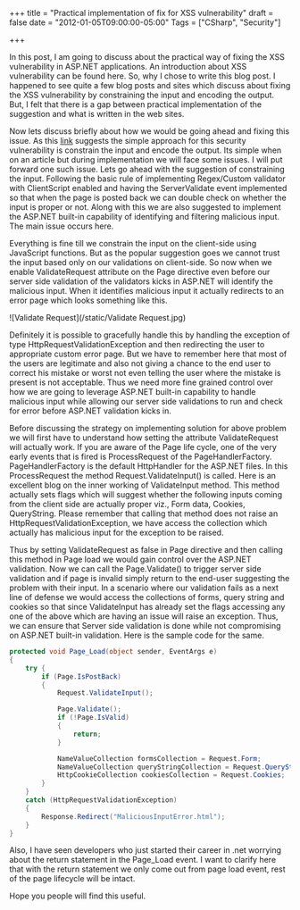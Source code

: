 +++
title = "Practical implementation of fix for XSS vulnerability"
draft = false
date = "2012-01-05T09:00:00-05:00"
Tags = ["CSharp", "Security"]

+++

In this post, I am going to discuss about the practical way of fixing the XSS vulnerability in ASP.NET applications. An introduction about XSS vulnerability can be found here. So, why I chose to write this blog post. I happened to see quite a few blog posts and sites which discuss about fixing the XSS vulnerability by constraining the input and encoding the output. But, I felt that there is a gap between practical implementation of the suggestion and what is written in the web sites.

Now lets discuss briefly about how we would be going ahead and fixing this issue. As this [link](https://msdn.microsoft.com/en-us/library/ff649310.aspx) suggests the simple approach for this security vulnerability is constrain the input and encode the output. Its simple when on an article but during implementation we will face some issues. I will put forward one such issue. Lets go ahead with the suggestion of constraining the input. Following the basic rule of implementing Regex/Custom validator with ClientScript enabled and having the ServerValidate event implemented so that when the page is posted back we can double check on whether the input is proper or not. Along with this we are also suggested to implement the ASP.NET built-in capability of identifying and filtering malicious input. The main issue occurs here.

Everything is fine till we constrain the input on the client-side using JavaScript functions. But as the popular suggestion goes we cannot trust the input based only on our validations on client-side. So now when we enable ValidateRequest attribute on the Page directive even before our server side validation of the validators kicks in ASP.NET will identify the malicious input. When it identifies malicious input it actually redirects to an error page which looks something like this.

![Validate Request](/static/Validate Request.jpg)

Definitely it is possible to gracefully handle this by handling the exception of type HttpRequestValidationException and then redirecting the user to appropriate custom error page. But we have to remember here that most of the users are legitimate and also not giving a chance to the end user to correct his mistake or worst not even telling the user where the mistake is present is not acceptable. Thus we need more fine grained control over how we are going to leverage ASP.NET built-in capability to handle malicious input while allowing our server side validations to run and check for error before ASP.NET validation kicks in.

Before discussing the strategy on implementing solution for above problem we will first have to understand how setting the attribute ValidateRequest will actually work. If you are aware of the Page life cycle, one of the very early events that is fired is ProcessRequest of the PageHandlerFactory. PageHandlerFactory is the default HttpHandler for the ASP.NET files. In this ProcessRequest  the method Request.ValidateInput() is called. Here is an excellent blog on the inner working of ValidateInput method. This method actually sets flags which will suggest whether the following inputs coming from the client side are actually proper viz., Form data, Cookies, QueryString. Please remember that calling that method does not raise an HttpRequestValidationException, we have access the collection which actually has malicious input for the exception to be raised.

Thus by setting ValidateRequest as false in Page directive and then calling this method in Page load we would gain control over the ASP.NET validation. Now we can call the Page.Validate() to trigger server side validation and if page is invalid simply return to the end-user suggesting the problem with their input. In a scenario where our validation fails as a next line of defense we would access the collections of forms, query string and cookies so that since ValidateInput has already set the flags accessing any one of the above which are having an issue will raise an exception. Thus, we can ensure that Server side validation is done while not compromising on ASP.NET built-in validation. Here is the sample code for the same.

```csharp
protected void Page_Load(object sender, EventArgs e)
{
    try {
        if (Page.IsPostBack)
        {
            Request.ValidateInput();

            Page.Validate();
            if (!Page.IsValid)
            {
                return;
            }

            NameValueCollection formsCollection = Request.Form;
            NameValueCollection queryStringCollection = Request.QueryString;
            HttpCookieCollection cookiesCollection = Request.Cookies;
        }
    }
    catch (HttpRequestValidationException)
    {
        Response.Redirect("MaliciousInputError.html");
    }
}
```

Also, I have seen developers who just started their career in .net worrying about the return statement in the Page_Load event. I want to clarify here that with the return statement we only come out from page load event, rest of the page lifecycle will be intact.

Hope you people will find this useful.